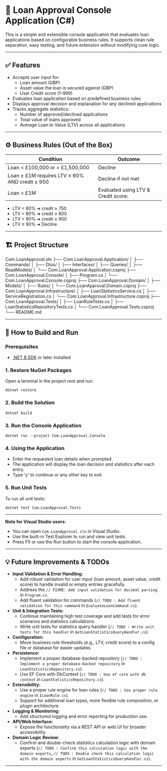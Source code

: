 # 🏦 Loan Approval Console Application (C#)

This is a simple and extensible console application that evaluates loan applications based on configurable business rules. It supports clean rule separation, easy testing, and future extension without modifying core logic.

---

## ✅ Features

- Accepts user input for:
  - Loan amount (GBP)
  - Asset value the loan is secured against (GBP)
  - User Credit score (1–999)
- Evaluates loan application based on predefined business rules
- Displays approval decision and explanation for any declined applications
- Tracks aggregate statistics:
  - Number of approved/declined applications
  - Total value of loans approved
  - Average Loan to Value (LTV) across all applications

---

## ⚙️ Business Rules (Out of the Box)

| Condition                                      | Outcome                             |
| ---------------------------------------------- | ----------------------------------- |
| Loan < £100,000 or > £1,500,000                | Decline                             |
| Loan ≥ £1M requires LTV ≤ 60% AND credit ≥ 950 | Decline if not met                  |
| Loan < £1M                                     | Evaluated using LTV & Credit score: |

- LTV < 60% ➜ credit ≥ 750
- LTV < 80% ➜ credit ≥ 800
- LTV < 90% ➜ credit ≥ 900
- LTV ≥ 90% ➜ Decline

---

## 🏗️ Project Structure

Com.LoanApproval.sln
├── Com.LoanApproval.Application/
│ ├── Commands/
│ ├── Dtos/
│ ├── Interfaces/
│ ├── Queries/
│ ├── ReadModels/
│ └── Com.LoanApproval.Application.csproj
├── Com.LoanApproval.Console/
│ ├── Program.cs
│ └── Com.LoanApproval.Console.csproj
├── Com.LoanApproval.Domain/
│ ├── Models/
│ ├── Rules/
│ └── Com.LoanApproval.Domain.csproj
├── Com.LoanApproval.Infrastructure/
│ ├── LoanStatisticsService.cs
│ ├── ServiceRegistration.cs
│ └── Com.LoanApproval.Infrastructure.csproj
├── Com.LoanApproval.Tests/
│ ├── LoanRuleTests.cs
│ ├── LoanStatisticsRepositoryTests.cs
│ └── Com.LoanApproval.Tests.csproj
└── README.md

---

## 🚀 How to Build and Run

### Prerequisites

- [.NET 8 SDK](https://dotnet.microsoft.com/download/dotnet/8.0) or later installed

### 1. Restore NuGet Packages

Open a terminal in the project root and run:

```
dotnet restore
```

### 2. Build the Solution

```
dotnet build
```

### 3. Run the Console Application

```
dotnet run --project Com.LoanApproval.Console
```

### 4. Using the Application

- Enter the requested loan details when prompted.
- The application will display the loan decision and statistics after each entry.
- Type 'y' to continue or any other key to exit.

### 5. Run Unit Tests

To run all unit tests:

```
dotnet test Com.LoanApproval.Tests
```

---

**Note for Visual Studio users:**

- You can open `Com.LoanApproval.sln` in Visual Studio.
- Use the built-in Test Explorer to run and view unit tests.
- Press F5 or use the Run button to start the console application.

---

## 💡 Future Improvements & TODOs

- **Input Validation & Error Handling:**
  - Add robust validation for user input (loan amount, asset value, credit score) to handle invalid or empty entries gracefully.
  - Address the `// FIXME: Add input validation for decimal parsing` in `Program.cs`.
  - Add fluent validation for commands (`// TODO : Add fluent validation for this command` in `EvaluateLoanCommand.cs`).
- **Unit & Integration Tests:**
  - Continue maintaining high test coverage and add tests for error scenarios and statistics calculations.
  - Write unit tests for statistics query handler (`// TODO : Write unit tests for this handler` in `GetLoanStatisticsQueryHandler.cs`).
- **Configuration:**
  - Move business rule thresholds (e.g., LTV, credit score) to a config file or database for easier updates.
- **Persistence:**
  - Implement a proper database-backed repository (`// TODO : Implement a proper database-backed repository` in `LoanStatisticsRepository.cs`).
  - Use EF Core with DbContext (`// TODO : Use ef core with db context` in `LoanStatisticsRepository.cs`).
- **Extensibility:**
  - Use a proper rule engine for loan rules (`// TODO : Use proper rule engine` in `ILoanRule.cs`).
  - Support for additional loan types, more flexible rule composition, or plugin architecture.
- **Logging & Monitoring:**
  - Add structured logging and error reporting for production use.
- **API/Web Interface:**
  - Expose the functionality via a REST API or web UI for broader accessibility.
- **Domain Logic Review:**
  - Confirm and double-check statistics calculation logic with domain experts (`// TODO : Confirm this calculation logic with the domain experts`, `// TODO : Double check this calculation logic with the domain experts` in `GetLoanStatisticsQueryHandler.cs`).

---
